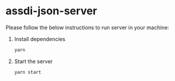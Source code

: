 # assdi-json-server

Please follow the below instructions to run server in your machine:

1. Install dependencies
   ```sh
   yarn
   ```
2. Start the server
   ```sh
   yarn start
   ```
